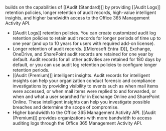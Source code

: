 builds on the capabilities of [[Audit (Standard)]] by providing [[Audit Logs]] retention policies, longer retention of audit records, high-value intelligent insights, and higher bandwidth access to the Office 365 Management Activity API.
- [[Audit Logs]] retention policies. You can create customized audit log retention policies to retain audit records for longer periods of time up to one year (and up to 10 years for users with required add-on license).
- Longer retention of audit records. [[Microsoft Entra ID]], Exchange, OneDrive, and SharePoint audit records are retained for one year by default. Audit records for all other activities are retained for 180 days by default, or you can use audit log retention policies to configure longer retention periods.
- [[Audit (Premium)]] intelligent insights. Audit records for intelligent insights can help your organization conduct forensic and compliance investigations by providing visibility to events such as when mail items were accessed, or when mail items were replied to and forwarded, or when and what a user searched for in Exchange Online and SharePoint Online. These intelligent insights can help you investigate possible breaches and determine the scope of compromise.
- Higher bandwidth to the Office 365 Management Activity API. [[Audit (Premium)]] provides organizations with more bandwidth to access auditing logs through the Office 365 Management Activity API.